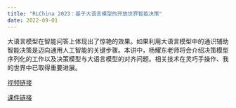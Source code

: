 ```yaml
---
title: "RLChina 2023：基于大语言模型的开放世界智能决策"
date: 2022-09-01
---
```


大语言模型在智能问答上体现出了惊艳的效果。如果利用大语言模型中的通识辅助智能决策是迈向通用人工智能的关键步骤。本讲中，杨耀东老师将会介绍决策模型序列化的工作以及决策模型与大语言模型的对齐问题。相关技术在灵巧手操作、我的世界中已取得重要进展。

<!--more-->

[视频链接](https://www.bilibili.com/video/BV1hg4y1x7iT/?share_source=copy_web&vd_source=2afa8fb4b53a4d7f17e585f6e4e644fd)

[课件链接](http://rlchina.org/topic/652)
